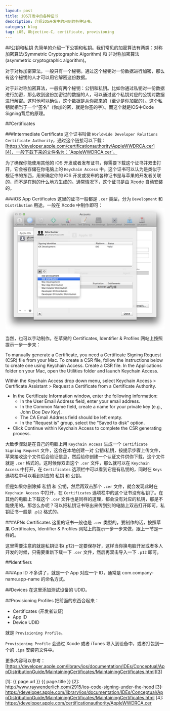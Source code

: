 ```yaml
---
layout: post
title: iOS开发中的各种证书
description: 介绍iOS开发中的用到的各种证书。
category: blog
tag: iOS, Objective-C, certificate, provisioning
---
```


##公钥和私钥
先简单的介绍一下公钥和私钥。我们常见的加密算法有两类：对称加密算法(Symmetric Cryptographic Algorithm) 和 非对称加密算法(asymmetric cryptographic algorithm)。

对于对称加密算法，一般只有一个秘钥。通过这个秘钥对一份数据进行加密，那么有这个秘钥的人才可以用它解密这份数据。

对于非对称加密算法，一般有两个秘钥：公钥和私钥。比如你通过私钥对一份数据进行加密，那么收到这份加密过的数据的人，可以通过这个私钥对应的公钥对数据进行解密。这时他可以确认，这个数据是从你那来的（至少是你加密的）。这个私钥就相当于一个“签名”（你加的密，就是你签的字）。而这个就是iOS中Code Signing背后的原理。

##Certificates

###Intermediate Certificate
这个证书叫做 `Worldwide Developer Relations Certificate Authority`，通过这个链接可以下载：[https://developer.apple.com/certificationauthority/AppleWWDRCA.cer][4]，一般下载下来的文件名为：`AppleWWDRCA.cer`。

为了确保你能使用其他的 iOS 开发或者发布证书，你需要下载这个证书并双击打开，它会被存储在你电脑上的 `Keychain Access` 中。这个证书可以认为是类似于根证书的东西，用来确定你的 iOS 开发或发布的各种证书是与苹果的开发者关联的，而不是在别的什么地方生成的。通常情况下，这个证书是由 Xcode 自动安装的。


###iOS App Certificates
这里的证书一般都是 `.cer` 类型，分为 `Development` 和 `Distribution` 用途。一般在 Xcode 中制作即可：
![](../../images/ios-certificates/get-ios-signing-certificates.jpeg)

当然，也可以手动制作。在苹果的 Certificates, Identifier & Profiles 网站上按照提示一步一步来：

To manually generate a Certificate, you need a Certificate Signing Request (CSR) file from your Mac. To create a CSR file, follow the instructions below to create one using Keychain Access.
Create a CSR file.
In the Applications folder on your Mac, open the Utilities folder and launch Keychain Access.

Within the Keychain Access drop down menu, select Keychain Access > Certificate Assistant > Request a Certificate from a Certificate Authority.

* In the Certificate Information window, enter the following information:
     - In the User Email Address field, enter your email address.
     - In the Common Name field, create a name for your private key (e.g., John Doe Dev Key).
     - The CA Email Address field should be left empty.
     - In the "Request is" group, select the "Saved to disk" option.
* Click Continue within Keychain Access to complete the CSR generating process.

大致步骤就是在自己的电脑上用 `Keychain Access` 生成一个 `Certificate Signing Request` 文件，这会在本地创建一对 公钥/私钥，按提示步骤上传文件，苹果接收这个文件后会验证信息，然后给你创建一个认证文件供你下载，这个文件就是 `.cer` 格式的。这时候你双击这个 `.cer` 文件，那么就可以在 `Keychain Access` 中打开，在 `Certificates` 选项栏中可以看到它是有私钥的，同时在 `Keys` 选项栏中可以看到对应的 私钥 和 公钥。

但是如果你删除掉 私钥 和 公钥，然后再双击那个 `.cer` 文件，就会发现此时在 `Keychain Access` 中打开，在 `Certificates` 选项栏中的这个证书没有私钥了。在其他的电脑上下载这个 `.cer` 文件也是同样的道理，都会没有对应的私钥，那是不能使用的。那怎么办呢？可以把私钥证书导出来传到别的电脑上双击打开即可，私钥证书一般是 `.p12` 格式的。

###APNs Certificates
这里的证书一般也是 `.cer` 类型的，要制作的话，按照苹果 Certificates, Identifier & Profiles 网站上的提示一步一步来做，跟上一节是一样的。


这里需要注意的就是私钥证书(.p12)一定要保存好，这样当你换电脑开发或者多人开发的时候，只需要重新下载一下 `.cer` 文件，然后再双击导入一下 `.p12` 即可。

##Identifiers

###App ID
不多讲了，就是一个 App 对应一个 ID，通常是 com.company-name.app-name 的命名方式。


##Devices
在这里添加测试设备的 UDID。

##Provisioning Profiles
把前面的东西合起来：

* Certificates (开发者认证)
* App ID
* Device UDID

就是 `Provisioning Profile`。

`Provisioning Profile` 会通过 Xcode 或者 iTunes 导入到设备中，或者打包到一个的 `.ipa` 安装包文件中。


更多内容可以参考：
[https://developer.apple.com/library/ios/documentation/IDEs/Conceptual/AppDistributionGuide/MaintainingCertificates/MaintainingCertificates.html][3]

[SamirChen]: http://samirchen.com "SamirChen"
[1]: {{ page.url }} {{ page.title }}
[2]: http://www.raywenderlich.com/2915/ios-code-signing-under-the-hood
[3]: https://developer.apple.com/library/ios/documentation/IDEs/Conceptual/AppDistributionGuide/MaintainingCertificates/MaintainingCertificates.html
[4]: https://developer.apple.com/certificationauthority/AppleWWDRCA.cer 
